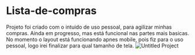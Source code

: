 # Lista-de-compras
Projeto foi criado com o intuido de uso pessoal, para agilizar minhas compras. 
Ainda em progresso, mas está funcional nas partes mais basicas. 
No momento o layout está funcionando apnes mobile, pois fiz para o uso pessoal, logo irei finalizar para qual tamanho de tela.
![Untitled Project](https://user-images.githubusercontent.com/42123079/191789137-318641b4-40fd-4d10-b65e-c020605333b7.gif)
